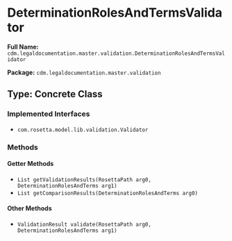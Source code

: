 # DeterminationRolesAndTermsValidator

**Full Name:** `cdm.legaldocumentation.master.validation.DeterminationRolesAndTermsValidator`

**Package:** `cdm.legaldocumentation.master.validation`

## Type: Concrete Class

### Implemented Interfaces

- `com.rosetta.model.lib.validation.Validator`

### Methods

#### Getter Methods

- `List getValidationResults(RosettaPath arg0, DeterminationRolesAndTerms arg1)`
- `List getComparisonResults(DeterminationRolesAndTerms arg0)`

#### Other Methods

- `ValidationResult validate(RosettaPath arg0, DeterminationRolesAndTerms arg1)`

